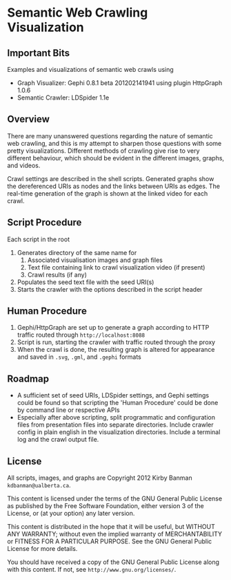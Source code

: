 Semantic Web Crawling Visualization
===================================


Important Bits
--------------

Examples and visualizations of semantic web crawls using

- Graph Visualizer: Gephi 0.8.1 beta 201202141941 using plugin HttpGraph 1.0.6
- Semantic Crawler: LDSpider 1.1e

Overview
--------

There are many unanswered questions regarding the nature of semantic web crawling, and this is my attempt to sharpen those questions with some pretty visualizations.  Different methods of crawling give rise to very different behaviour, which should be evident in the different images, graphs, and videos.

Crawl settings are described in the shell scripts.
Generated graphs show the dereferenced URIs as nodes and the links between URIs as edges.
The real-time generation of the graph is shown at the linked video for each crawl.

Script Procedure
----------------

Each script in the root

1. Generates directory of the same name for
    1. Associated visualisation images and graph files 
    2. Text file containing link to crawl visualization video (if present)
    3. Crawl results (if any)
2. Populates the seed text file with the seed URI(s)
3. Starts the crawler with the options described in the script header

Human Procedure
---------------

1. Gephi/HttpGraph are set up to generate a graph according to HTTP traffic routed through `http://localhost:8088`
2. Script is run, starting the crawler with traffic routed through the proxy
3. When the crawl is done, the resulting graph is altered for appearance and saved in `.svg`, `.gml`, and `.gephi` formats

Roadmap
-------

- A sufficient set of seed URIs, LDSpider settings, and Gephi settings could be found so that scripting the 'Human Procedure' could be done by command line or respective APIs
- Especially after above scripting, split programmatic and configuration files from presentation files into separate directories.  Include crawler config in plain english in the visualization directories.  Include a terminal log and the crawl output file.

License
-------

All scripts, images, and graphs are Copyright 2012 Kirby Banman `kdbanman@ualberta.ca`.

This content is licensed under the terms of the GNU General Public License as published by the Free Software Foundation, either version 3 of the License, or (at your option) any later version.

This content is distributed in the hope that it will be useful, but WITHOUT ANY WARRANTY; without even the implied warranty of MERCHANTABILITY or FITNESS FOR A PARTICULAR PURPOSE. See the GNU General Public License for more details.

You should have received a copy of the GNU General Public License along with this content.  If not, see `http://www.gnu.org/licenses/`.
